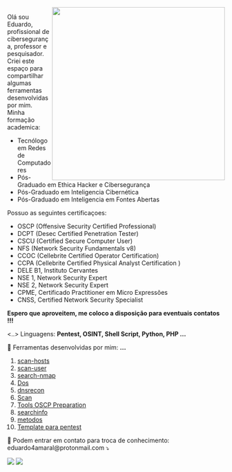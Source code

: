 <img src="https://raw.githubusercontent.com/MicaelliMedeiros/micaellimedeiros/master/image/computer-illustration.png" min-width="400px" max-width="400px" width="400px" align="right">

<p align="left"> 
  Olá sou Eduardo, profissional de cibersegurança, professor e pesquisador. Criei este espaço para compartilhar algumas ferramentas desenvolvidas por mim.<br>
  Minha formação academica:
  <ul>  
<li>Tecnólogo em Redes de Computadores</li>
<li>Pós-Graduado em Ethica Hacker e Cibersegurança</li>
<li>Pós-Graduado em Inteligencia Cibernética</li>
<li>Pós-Graduado em Inteligencia em Fontes Abertas</li>
</ul>
  Possuo as seguintes certificaçoes:
<ul>  
<li>OSCP (Offensive Security Certified Professional)</li>
<li>DCPT (Desec Certified Penetration Tester)</li>
<li>CSCU (Certified Secure Computer User)</li>
<li>NFS (Network Security Fundamentals v8)</li>
<li>CCOC (Cellebrite Certified Operator Certification)</li>
<li>CCPA (Cellebrite Certified Physical Analyst Certification )</li>
<li>DELE B1, Instituto Cervantes</li>
<li>NSE 1, Network Security Expert</li>
<li>NSE 2, Network Security Expert</li>
<li>CPME, Certificado Practitioner em Micro Expressões</li>
<li>CNSS, Certified Network Security Specialist</li>
</ul>
 <strong> Espero que aproveitem, me coloco a disposição para eventuais contatos !!!</strong>
</p>

<p align="left">
  <..> Linguagens: <strong>Pentest, OSINT, Shell Script, Python, PHP ... </strong>
</p>

<p align="left">
  💼 Ferramentas desenvolvidas por mim: <strong>...</strong>
</p>
<ol>
    <li><a href="https://github.com/faciltech/scan-hosts" alt="scan-user">scan-hosts</a></li>
    <li><a href="https://github.com/faciltech/scan-user" alt="scan-user">scan-user</a></li>
    <li><a href="https://github.com/faciltech/search-nmap" alt="search-nmap">search-nmap</a></li>
    <li><a href="https://github.com/faciltech/dos.py" alt="Dos">Dos</a></li>
    <li><a href="https://github.com/faciltech/dnsrecon" alt="resdns">dnsrecon</a></li>
    <li><a href="https://github.com/faciltech/scan/blob/main/README.md" alt="zap">Scan</a></li>
    <li><a href="https://github.com/faciltech/Tools_OSCP_Preparation/wiki" alt="Tools_OSCP_Preparation">Tools OSCP Preparation</a></li>
    <li><a href="https://github.com/faciltech/searchinfo" alt="searchinfo">searchinfo</a></li>
    <li><a href="https://github.com/faciltech/metodo/tree/main" alt="metodos">metodos</a></li>
    <li><a href="https://github.com/faciltech/Tools_OSCP_Preparation/wiki" alt="Tools_OSCP_Preparation">Template para pentest</a></li>

</ol>
<p align="left">
  💌 Podem entrar em contato para troca de conhecimento: eduardo4amaral@protonmail.com ⤵️
</p>

<p align="left">
  <a href="https://www.linkedin.com/in/eduardo-a-02194451" alt="Linkedin">
  <img src="https://img.shields.io/badge/-Linkedin-0e76a8?style=flat-square&logo=Linkedin&logoColor=white&link=https://www.linkedin.com/in/eduardo-a-02194451/" /></a>
 
  <a href="#" alt="Instagram">
  <img src="https://img.shields.io/badge/-Instagram-DF0174?style=flat-square&labelColor=DF0174&logo=instagram&logoColor=white&link=https://www.instagram.com/faciltech135/"/></a>
</p>  
